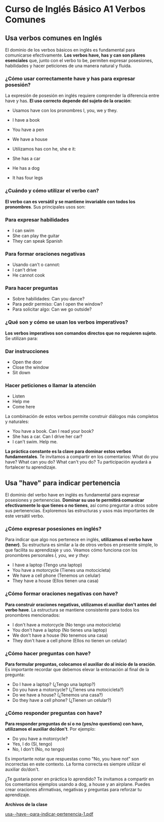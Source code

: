 # Curso de Inglés Básico A1 Verbos Comunes

## Usa verbos comunes en Inglés

El dominio de los verbos básicos en inglés es fundamental para comunicarse efectivamente. **Los verbos have, has y can son pilares esenciales** que, junto con el verbo to be, permiten expresar posesiones, habilidades y hacer peticiones de una manera natural y fluida.

### ¿Cómo usar correctamente have y has para expresar posesión?

La expresión de posesión en inglés requiere comprender la diferencia entre have y has. **El uso correcto depende del sujeto de la oración**:

- Usamos have con los pronombres I, you, we y they.

 - I have a book
 - You have a pen
 - We have a house

- Utilizamos has con he, she e it:

 - She has a car
 - He has a dog
 - It has four legs

### ¿Cuándo y cómo utilizar el verbo can?

**El verbo can es versátil y se mantiene invariable con todos los pronombres**. Sus principales usos son:

### Para expresar habilidades

- I can swim
- She can play the guitar
- They can speak Spanish

### Para formar oraciones negativas

- Usando can't o cannot:
 - I can't drive
 - He cannot cook

### Para hacer preguntas

- Sobre habilidades: Can you dance?
- Para pedir permiso: Can I open the window?
- Para solicitar algo: Can we go outside?

### ¿Qué son y cómo se usan los verbos imperativos?

**Los verbos imperativos son comandos directos que no requieren sujeto**. Se utilizan para:

### Dar instrucciones

- Open the door
- Close the window
- Sit down

### Hacer peticiones o llamar la atención

- Listen
- Help me
- Come here

La combinación de estos verbos permite construir diálogos más completos y naturales:

- You have a book. Can I read your book?
- She has a car. Can I drive her car?
- I can't swim. Help me.

**La práctica constante es la clave para dominar estos verbos fundamentales**. Te invitamos a compartir en los comentarios: What do you have? What can you do? What can't you do? Tu participación ayudará a fortalecer tu aprendizaje.

## Usa "have" para indicar pertenencia

El dominio del verbo have en inglés es fundamental para expresar posesiones y pertenencias. **Dominar su uso te permitirá comunicar efectivamente lo que tienes o no tienes**, así como preguntar a otros sobre sus pertenencias. Exploremos las estructuras y usos más importantes de este versátil verbo.

### ¿Cómo expresar posesiones en inglés?

Para indicar que algo nos pertenece en inglés, **utilizamos el verbo have (tener)**. Su estructura es similar a la de otros verbos en presente simple, lo que facilita su aprendizaje y uso. Veamos cómo funciona con los pronombres personales *I, you, we y they*:

- I have a laptop (Tengo una laptop)
- You have a motorcycle (Tienes una motocicleta)
- We have a cell phone (Tenemos un celular)
- They have a house (Ellos tienen una casa)

### ¿Cómo formar oraciones negativas con have?

**Para construir oraciones negativas, utilizamos el auxiliar don't antes del verbo have**. La estructura se mantiene consistente para todos los pronombres mencionados:

- I don't have a motorcycle (No tengo una motocicleta)
- You don't have a laptop (No tienes una laptop)
- We don't have a house (No tenemos una casa)
- They don't have a cell phone (Ellos no tienen un celular)

### ¿Cómo hacer preguntas con have?

**Para formular preguntas, colocamos el auxiliar do al inicio de la oración**. Es importante recordar que debemos elevar la entonación al final de la pregunta:

- Do I have a laptop? (¿Tengo una laptop?)
- Do you have a motorcycle? (¿Tienes una motocicleta?)
- Do we have a house? (¿Tenemos una casa?)
- Do they have a cell phone? (¿Tienen un celular?)

### ¿Cómo responder preguntas con have?

**Para responder preguntas de sí o no (yes/no questions) con have, utilizamos el auxiliar do/don't**. Por ejemplo:

- Do you have a motorcycle?
 - Yes, I do (Sí, tengo)
 - No, I don't (No, no tengo)

Es importante notar que respuestas como "No, you have not" son incorrectas en este contexto. La forma correcta es siempre utilizar el auxiliar do/don't.

¿Te gustaría poner en práctica lo aprendido? Te invitamos a compartir en los comentarios ejemplos usando a dog, a house y an airplane. Puedes crear oraciones afirmativas, negativas y preguntas para reforzar tu aprendizaje.

**Archivos de la clase**

[usa--have--para-indicar-pertenencia-1.pdf](https://static.platzi.com/media/public/uploads/usa-_have_-para-indicar-pertenencia-1_991bdacf-cda1-4a4a-b67f-406d8d01d8d9.pdf)
